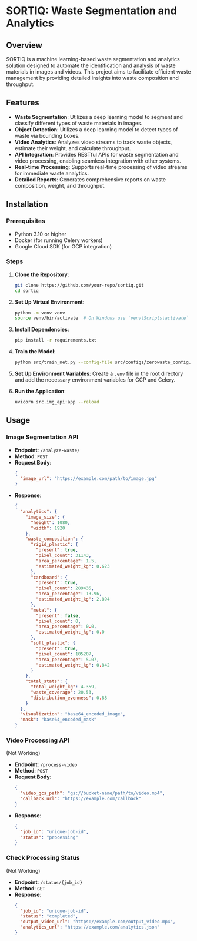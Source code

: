 # SORTIQ: Waste Segmentation and Analytics

## Overview

SORTIQ is a machine learning-based waste segmentation and analytics solution designed to automate the identification and analysis of waste materials in images and videos. This project aims to facilitate efficient waste management by providing detailed insights into waste composition and throughput.

## Features

- **Waste Segmentation**: Utilizes a deep learning model to segment and classify different types of waste materials in images.
- **Object Detection**: Utilizes a deep learning model to detect types of waste via bounding boxes.
- **Video Analytics**: Analyzes video streams to track waste objects, estimate their weight, and calculate throughput.
- **API Integration**: Provides RESTful APIs for waste segmentation and video processing, enabling seamless integration with other systems.
- **Real-time Processing**: Supports real-time processing of video streams for immediate waste analytics.
- **Detailed Reports**: Generates comprehensive reports on waste composition, weight, and throughput.

## Installation

### Prerequisites

- Python 3.10 or higher
- Docker (for running Celery workers)
- Google Cloud SDK (for GCP integration)

### Steps

1. **Clone the Repository**:

   ```bash
   git clone https://github.com/your-repo/sortiq.git
   cd sortiq
   ```

2. **Set Up Virtual Environment**:

   ```bash
   python -m venv venv
   source venv/bin/activate  # On Windows use `venv\Scripts\activate`
   ```

3. **Install Dependencies**:
   ```bash
   pip install -r requirements.txt
   ```
4. **Train the Model**:

   ```bash
   python src/train_net.py --config-file src/configs/zerowaste_config.yaml --dataroot /path/to/dataset
   ```

5. **Set Up Environment Variables**:
   Create a `.env` file in the root directory and add the necessary environment variables for GCP and Celery.

6. **Run the Application**:
   ```bash
   uvicorn src.img_api:app --reload
   ```

## Usage

### Image Segmentation API

- **Endpoint**: `/analyze-waste/`
- **Method**: `POST`
- **Request Body**:
  ```json
  {
    "image_url": "https://example.com/path/to/image.jpg"
  }
  ```
- **Response**:
  ```json
  {
    "analytics": {
      "image_size": {
        "height": 1080,
        "width": 1920
      },
      "waste_composition": {
        "rigid_plastic": {
          "present": true,
          "pixel_count": 31143,
          "area_percentage": 1.5,
          "estimated_weight_kg": 0.623
        },
        "cardboard": {
          "present": true,
          "pixel_count": 289435,
          "area_percentage": 13.96,
          "estimated_weight_kg": 2.894
        },
        "metal": {
          "present": false,
          "pixel_count": 0,
          "area_percentage": 0.0,
          "estimated_weight_kg": 0.0
        },
        "soft_plastic": {
          "present": true,
          "pixel_count": 105207,
          "area_percentage": 5.07,
          "estimated_weight_kg": 0.842
        }
      },
      "total_stats": {
        "total_weight_kg": 4.359,
        "waste_coverage": 20.53,
        "distribution_evenness": 0.88
      }
    },
    "visualization": "base64_encoded_image",
    "mask": "base64_encoded_mask"
  }
  ```

### Video Processing API

(Not Working)

- **Endpoint**: `/process-video`
- **Method**: `POST`
- **Request Body**:
  ```json
  {
    "video_gcs_path": "gs://bucket-name/path/to/video.mp4",
    "callback_url": "https://example.com/callback"
  }
  ```
- **Response**:
  ```json
  {
    "job_id": "unique-job-id",
    "status": "processing"
  }
  ```

### Check Processing Status

(Not Working)

- **Endpoint**: `/status/{job_id}`
- **Method**: `GET`
- **Response**:
  ```json
  {
    "job_id": "unique-job-id",
    "status": "completed",
    "output_video_url": "https://example.com/output_video.mp4",
    "analytics_url": "https://example.com/analytics.json"
  }
  ```
